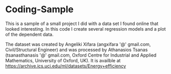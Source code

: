 # Coding-Sample

This is a sample of a small project I did with a data set I found online that looked interesting. 
In this code I create several regression models and a plot of the dependent data.

The dataset was created by Angeliki Xifara (angxifara '@' gmail.com, Civil/Structural Engineer) and 
was processed by Athanasios Tsanas (tsanasthanasis '@' gmail.com, Oxford Centre for Industrial and Applied Mathematics, University of Oxford, UK).
It is availble at https://archive.ics.uci.edu/ml/datasets/Energy+efficiency
